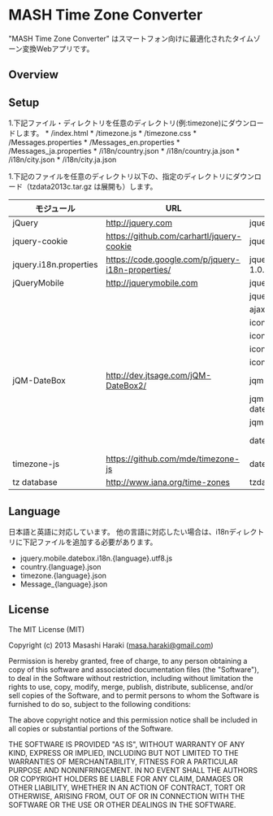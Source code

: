 ﻿# MASH Time Zone Converter

"MASH Time Zone Converter" はスマートフォン向けに最適化されたタイムゾーン変換Webアプリです。

## Overview


## Setup

1.下記ファイル・ディレクトリを任意のディレクトリ(例:timezone)にダウンロードします。
    * /index.html
    * /timezone.js
    * /timezone.css
    * /Messages.properties
    * /Messages_en.properties
    * /Messages_ja.properties
    * /i18n/country.json
    * /i18n/country.ja.json
    * /i18n/city.json
    * /i18n/city.ja.json

1.下記のファイルを任意のディレクトリ以下の、指定のディレクトリにダウンロード（tzdata2013c.tar.gz は展開も）します。

 モジュール             | URL                                               | ファイル                            | ディレクトリ
------------------------|---------------------------------------------------|-------------------------------------|------------
 jQuery                 | http://jquery.com                                 | jquery-1.8.3.min.js                 | /jquery
 jquery-cookie          | https://github.com/carhartl/jquery-cookie         | jquery-cookie.js                    | /jquery
 jquery.i18n.properties | https://code.google.com/p/jquery-i18n-properties/ | jquery.i18n.properties-min-1.0.9.js | /jquery
 jQueryMobile           | http://jquerymobile.com                           | jquery.mobile-1.2.1.min.js          | /jqm
                        |                                                   | jquery.mobile-1.2.1.min.css         | /jqm
                        |                                                   | ajax-loader.gif                     | /jqm/images
                        |                                                   | icons-18-black.png                  | /jqm/images
                        |                                                   | icons-18-white.png                  | /jqm/images
                        |                                                   | icons-36-black.png                  | /jqm/images
                        |                                                   | icons-36-white.png                  | /jqm/images
 jQM-DateBox            | http://dev.jtsage.com/jQM-DateBox2/               | jqm-datebox.core.min.js             | /jqm-datebox
                        |                                                   | jqm-datebox.mode.datebox.min.js     | /jqm-datebox
                        |                                                   | jqm-datebox.min.css                 | /jqm-datebox
                        |                                                   | datebox.png                         | /jqm-datebox/image
 timezone-js            | https://github.com/mde/timezone-js                | date.js                             | /timezone-js
 tz database            | http://www.iana.org/time-zones                    | tzdata2013c.tar.gz                  | /tz


## Language

日本語と英語に対応しています。
他の言語に対応したい場合は、i18nディレクトリに下記ファイルを追加する必要があります。

* jquery.mobile.datebox.i18n.{language}.utf8.js
* country.{language}.json
* timezone.{language}.json
* Message_{language}.json

## License

The MIT License (MIT)

Copyright (c) 2013 Masashi Haraki (masa.haraki@gmail.com)

Permission is hereby granted, free of charge, to any person obtaining a copy
of this software and associated documentation files (the "Software"), to deal
in the Software without restriction, including without limitation the rights
to use, copy, modify, merge, publish, distribute, sublicense, and/or sell
copies of the Software, and to permit persons to whom the Software is
furnished to do so, subject to the following conditions:

The above copyright notice and this permission notice shall be included in
all copies or substantial portions of the Software.

THE SOFTWARE IS PROVIDED "AS IS", WITHOUT WARRANTY OF ANY KIND, EXPRESS OR
IMPLIED, INCLUDING BUT NOT LIMITED TO THE WARRANTIES OF MERCHANTABILITY,
FITNESS FOR A PARTICULAR PURPOSE AND NONINFRINGEMENT. IN NO EVENT SHALL THE
AUTHORS OR COPYRIGHT HOLDERS BE LIABLE FOR ANY CLAIM, DAMAGES OR OTHER
LIABILITY, WHETHER IN AN ACTION OF CONTRACT, TORT OR OTHERWISE, ARISING FROM,
OUT OF OR IN CONNECTION WITH THE SOFTWARE OR THE USE OR OTHER DEALINGS IN
THE SOFTWARE.
